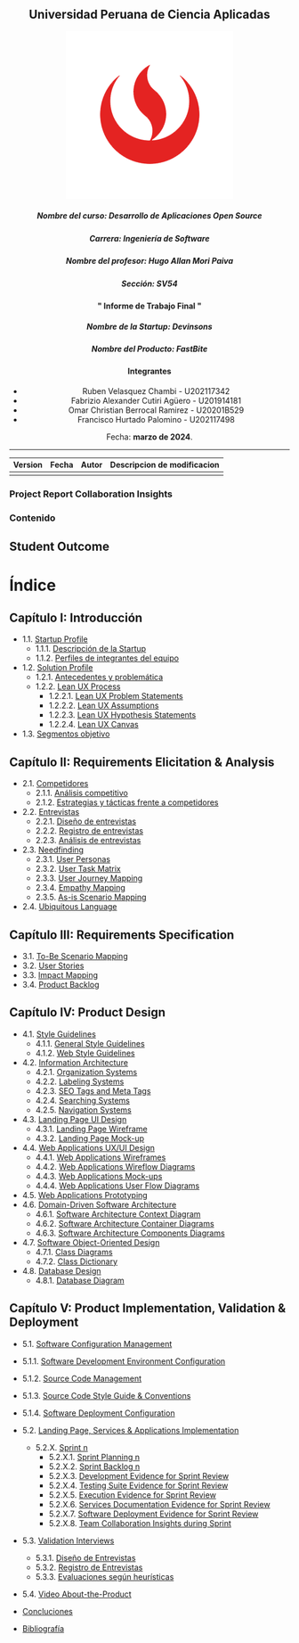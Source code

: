 <div align="center">

## Universidad Peruana de Ciencia Aplicadas 

![logo](./assets/img/logo/logo-upc.png)

##### Nombre del curso: Desarrollo de Aplicaciones Open Source
##### Carrera: Ingeniería de Software
##### Nombre del profesor: Hugo Allan Mori Paiva
##### Sección: SV54

#### " Informe de Trabajo Final "
##### Nombre de la Startup: Devinsons
##### Nombre del Producto: FastBite

#### Integrantes
* Ruben Velasquez Chambi - U202117342
* Fabrizio Alexander Cutiri Agüero - U201914181
* Omar Christian Berrocal Ramirez -  U20201B529
* Francisco Hurtado Palomino - U202117498


Fecha: **marzo de 2024**.
</div>

----


| Version      | Fecha        | Autor        | Descripcion de modificacion |
|--------------|--------------|--------------|-----------------------------|
|   |  |  |                  |


### Project Report Collaboration Insights

### Contenido

## Student Outcome

# Índice

## Capítulo I: Introducción
- 1.1. [Startup Profile](./docs/chapter-I.md)
  - 1.1.1. [Descripción de la Startup](./docs/chapter-I.md)
  - 1.1.2. [Perfiles de integrantes del equipo](./docs/chapter-I.md)
- 1.2. [Solution Profile](./docs/chapter-I.md)
  - 1.2.1. [Antecedentes y problemática](./docs/chapter-I.md)
  - 1.2.2. [Lean UX Process](./docs/chapter-I.md)
    - 1.2.2.1. [Lean UX Problem Statements](./docs/chapter-I.md)
    - 1.2.2.2. [Lean UX Assumptions](./docs/chapter-I.md)
    - 1.2.2.3. [Lean UX Hypothesis Statements](./docs/chapter-I.md)
    - 1.2.2.4. [Lean UX Canvas](./docs/chapter-I.md)
- 1.3. [Segmentos objetivo](./docs/chapter-I.md)

## Capítulo II: Requirements Elicitation & Analysis
- 2.1. [Competidores](./docs/chapter-II.md)
  - 2.1.1. [Análisis competitivo](./docs/chapter-II.md)
  - 2.1.2. [Estrategias y tácticas frente a competidores](./docs/chapter-II.md)
- 2.2. [Entrevistas](./docs/chapter-II.md)
  - 2.2.1. [Diseño de entrevistas](./docs/chapter-II.md)
  - 2.2.2. [Registro de entrevistas](./docs/chapter-II.md)
  - 2.2.3. [Análisis de entrevistas](./docs/chapter-II.md)
- 2.3. [Needfinding](./docs/chapter-II.md)
  - 2.3.1. [User Personas](./docs/chapter-II.md)
  - 2.3.2. [User Task Matrix](./docs/chapter-II.md)
  - 2.3.3. [User Journey Mapping](./docs/chapter-II.md)
  - 2.3.4. [Empathy Mapping](./docs/chapter-II.md)
  - 2.3.5. [As-is Scenario Mapping](./docs/chapter-II.md)
- 2.4. [Ubiquitous Language](./docs/chapter-II.md)

## Capítulo III: Requirements Specification
- 3.1. [To-Be Scenario Mapping](./docs/chapter-III.md)
- 3.2. [User Stories](./docs/chapter-III.md)
- 3.3. [Impact Mapping](./docs/chapter-III.md)
- 3.4. [Product Backlog](./docs/chapter-III.md)

## Capítulo IV: Product Design
- 4.1. [Style Guidelines](./docs/chapter-IV.md)
  - 4.1.1. [General Style Guidelines](./docs/chapter-IV.md)
  - 4.1.2. [Web Style Guidelines](./docs/chapter-IV.md)
- 4.2. [Information Architecture](./docs/chapter-IV.md)
  - 4.2.1. [Organization Systems](./docs/chapter-IV.md)
  - 4.2.2. [Labeling Systems](./docs/chapter-IV.md)
  - 4.2.3. [SEO Tags and Meta Tags](./docs/chapter-IV.md)
  - 4.2.4. [Searching Systems](./docs/chapter-IV.md)
  - 4.2.5. [Navigation Systems](./docs/chapter-IV.md)
- 4.3. [Landing Page UI Design](./docs/chapter-IV.md)
  - 4.3.1. [Landing Page Wireframe](./docs/chapter-IV.md)
  - 4.3.2. [Landing Page Mock-up](./docs/chapter-IV.md)
- 4.4. [Web Applications UX/UI Design](./docs/chapter-IV.md)
  - 4.4.1. [Web Applications Wireframes](./docs/chapter-IV.md)
  - 4.4.2. [Web Applications Wireflow Diagrams](./docs/chapter-IV.md)
  - 4.4.3. [Web Applications Mock-ups](./docs/chapter-IV.md)
  - 4.4.4. [Web Applications User Flow Diagrams](./docs/chapter-IV.md)
- 4.5. [Web Applications Prototyping](./docs/chapter-IV.md)
- 4.6. [Domain-Driven Software Architecture](./docs/chapter-IV.md)
  - 4.6.1. [Software Architecture Context Diagram](./docs/chapter-IV.md)
  - 4.6.2. [Software Architecture Container Diagrams](./docs/chapter-IV.md)
  - 4.6.3. [Software Architecture Components Diagrams](./docs/chapter-IV.md)
- 4.7. [Software Object-Oriented Design](./docs/chapter-IV.md)
  - 4.7.1. [Class Diagrams](./docs/chapter-IV.md)
  - 4.7.2. [Class Dictionary](./docs/chapter-IV.md)
- 4.8. [Database Design](./docs/chapter-IV.md)
  - 4.8.1. [Database Diagram](./docs/chapter-IV.md)

## Capítulo V: Product Implementation, Validation & Deployment
  - 5.1. [Software Configuration Management](./docs/chapter-V.md)
  - 5.1.1. [Software Development Environment Configuration](./docs/chapter-V.md)
  - 5.1.2. [Source Code Management](./docs/chapter-V.md)
  - 5.1.3. [Source Code Style Guide & Conventions](./docs/chapter-V.md)
  - 5.1.4. [Software Deployment Configuration](./docs/chapter-V.md)
- 5.2. [Landing Page, Services & Applications Implementation](./docs/chapter-V.md)
  - 5.2.X. [Sprint n](./docs/chapter-V.md)
    - 5.2.X.1. [Sprint Planning n](./docs/chapter-V.md)
    - 5.2.X.2. [Sprint Backlog n](./docs/chapter-V.md)
    - 5.2.X.3. [Development Evidence for Sprint Review](./docs/chapter-V.md)
    - 5.2.X.4. [Testing Suite Evidence for Sprint Review](./docs/chapter-V.md)
    - 5.2.X.5. [Execution Evidence for Sprint Review](./docs/chapter-V.md)
    - 5.2.X.6. [Services Documentation Evidence for Sprint Review](./docs/chapter-V.md)
    - 5.2.X.7. [Software Deployment Evidence for Sprint Review](./docs/chapter-V.md)
    - 5.2.X.8. [Team Collaboration Insights during Sprint](./docs/chapter-V.md)
- 5.3. [Validation Interviews](./docs/chapter-V.md)
  - 5.3.1. [Diseño de Entrevistas](./docs/chapter-V.md)
  - 5.3.2. [Registro de Entrevistas](./docs/chapter-V.md)
  - 5.3.3. [Evaluaciones según heurísticas](./docs/chapter-V.md)
- 5.4. [Video About-the-Product](./docs/chapter-V.md)

- [Concluciones](./docs/conclusions.md)
- [Bibliografía](./docs/bibliography.md)